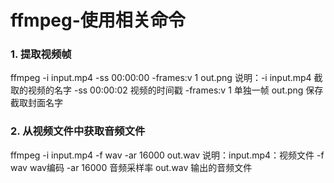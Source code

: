 # ffmpeg-使用相关命令

### 1. 提取视频帧
ffmpeg -i  input.mp4  -ss 00:00:00 -frames:v 1  out.png
说明：-i input.mp4 截取的视频的名字
-ss 00:00:02 视频的时间戳
-frames:v 1 单独一帧
out.png 保存截取封面名字
### 2. 从视频文件中获取音频文件
ffmpeg -i input.mp4 -f wav -ar 16000 out.wav
说明：input.mp4：视频文件
-f wav wav编码
-ar 16000 音频采样率
out.wav 输出的音频文件
